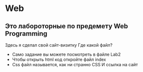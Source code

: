 # Web
## Это лабороторные по предемету Web Programming
Здесь я сделал свой сайт-визитку
Где какой файл?
+ Само задание вы можете посмотреть в файле Lab2
+ Чтобы открыть html код откройте файл index
+ Css файл называется, как ни странно CSS
И ссылка на сайт 

